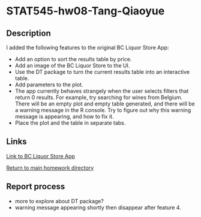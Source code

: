 # STAT545-hw08-Tang-Qiaoyue

## Description
I added the following features to the original BC Liquor Store App:
- Add an option to sort the results table by price.
- Add an image of the BC Liquor Store to the UI.
- Use the DT package to turn the current results table into an interactive table.
- Add parameters to the plot.
- The app currently behaves strangely when the user selects filters that return 0 results. For example, try searching for wines from Belgium. There will be an empty plot and empty table generated, and there will be a warning message in the R console. Try to figure out why this warning message is appearing, and how to fix it.
- Place the plot and the table in separate tabs.

## Links

[Link to BC Liquor Store App](https://qiaoyuet.shinyapps.io/bc_liquor_store/)

[Return to main homework directory](https://github.com/qiaoyuet/STAT545-hw-Tang-Qiaoyue)

## Report process
- more to explore about DT package?
- warning message appearing shortly then disappear after feature 4.